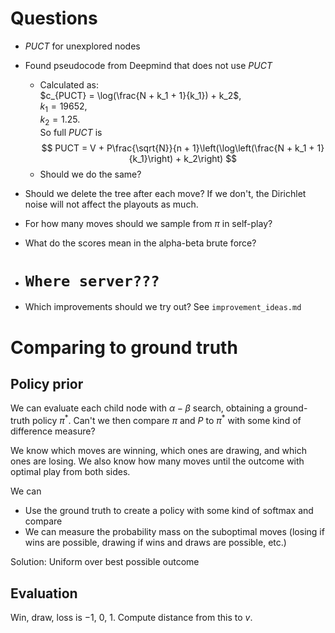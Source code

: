 


# Questions

- $PUCT$ for unexplored nodes


- Found pseudocode from Deepmind that does not use $PUCT$
    - Calculated as:  
      $c_{PUCT} = \log(\frac{N + k_1 + 1}{k_1}) + k_2$,  
      $k_1 = 19652$,  
      $k_2 = 1.25$.  
      So full $PUCT$ is
      $$
      PUCT = V + P\frac{\sqrt{N}}{n + 1}\left(\log\left(\frac{N + k_1 + 1}{k_1}\right) + k_2\right) 
      $$
    - Should we do the same?

- Should we delete the tree after each move? If we don't, the Dirichlet noise will not affect the playouts as much. 
- For how many moves should we sample from $\pi$ in self-play?
- What do the scores mean in the alpha-beta brute force?
- # **`Where server???`**
- Which improvements should we try out? See `improvement_ideas.md`

# Comparing to ground truth
## Policy prior
We can evaluate each child node with $\alpha-\beta$ search, obtaining a ground-truth policy $\pi^*$. Can't we then compare $\pi$ and $P$ to $\pi^*$ with some kind of difference measure?

We know which moves are winning, which ones are drawing, and which ones are losing. We also know how many moves until the outcome with optimal play from both sides. 

We can
* Use the ground truth to create a policy with some kind of softmax and compare
* We can measure the probability mass on the suboptimal moves (losing if wins are possible, drawing if wins and draws are possible, etc.)

Solution: 
Uniform over best possible outcome

## Evaluation
Win, draw, loss is $-1$, $0$, $1$. Compute distance from this to $v$.

